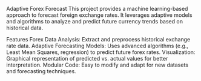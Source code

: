 Adaptive Forex Forecast
This project provides a machine learning-based approach to forecast foreign exchange rates. It leverages adaptive models and algorithms to analyze and predict future currency trends based on historical data.

Features
Forex Data Analysis: Extract and preprocess historical exchange rate data.
Adaptive Forecasting Models: Uses advanced algorithms (e.g., Least Mean Squares, regression) to predict future forex rates.
Visualization: Graphical representation of predicted vs. actual values for better interpretation.
Modular Code: Easy to modify and adapt for new datasets and forecasting techniques.
